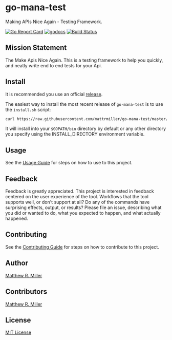 # go-mana-test
Making APIs Nice Again - Testing Framework.

[![Go Report Card](https://goreportcard.com/badge/github.com/mattrmiller/go-mana-test)](https://goreportcard.com/report/github.com/mattrmiller/go-mana-test)
[![godocs](https://img.shields.io/badge/godocs-reference-blue.svg)](https://godoc.org/github.com/mattrmiller/go-mana-test)
[![Build Status](https://travis-ci.com/mattrmiller/go-mana-test.svg?branch=master)](https://travis-ci.com/mattrmiller/go-mana-test)

## Mission Statement
The Make Apis Nice Again. This is a testing framework to help you quickly, and neatly write end to end tests for your Api.

## Install
It is recommended you use an official [release](https://github.com/mattrmiller/go-mana-test/releases).

The easiest way to install the most recent release of `go-mana-test` is to use the `install.sh` script:
```bash
curl https://raw.githubusercontent.com/mattrmiller/go-mana-test/master/install.sh | sh
```

It will install into your `$GOPATH/bin` directory by default or any other directory you specify using the INSTALL_DIRECTORY environment variable.

## Usage
See the [Usage Guide](/USAGE.md) for steps on how to use to this project.

## Feedback
Feedback is greatly appreciated. This project is interested in feedback centered on the user experience of the tool. Workflows that the tool supports well, or don't
support at all? Do any of the commands have surprising effects, output, or results? Please file an issue, describing what you did or wanted to do, what you expected
to happen, and what actually happened.

## Contributing
See the [Contributing Guide](/CONTRIBUTING.md) for steps on how to contribute to this project.

## Author
[Matthew R. Miller](https://github.com/mattrmiller)

## Contributors
[Matthew R. Miller](https://github.com/mattrmiller)

## License
[MIT License](LICENSE)
